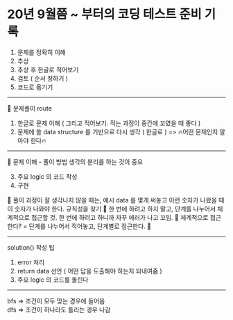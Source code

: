# 20년 9월쯤 ~ 부터의 코딩 테스트 준비 기록

1. 문제를 정확히 이해
2. 추상
3. 추상 후 한글로 적어보기
4. 검토 ( 순서 정하기 )
5. 코드로 옮기기

___

🎯 문제풀이 route
1. 한글로 문제 이해 ( 그리고 적어보기. 적는 과정이 중간에 꼬였을 때 좋다 )
2. 문제에 쓸 data structure 를 기반으로 다시 생각 ( 한글로 ) => 🔥어떤 문제인지 알아야 한다🔥
___

📌 문제 이해 - 풀이 방법 생각의 분리를 하는 것이 중요

3. 주요 logic 의 코드 작성
4. 구현

📌 풀이 과정이 잘 생각나지 않을 때는, 예시 data 를 몇개 써놓고 이런 숫자가 나왔을 때 이 숫자가 나와야 한다. 규칙성을 찾기
📌 한 번에 하려고 하지 말고, 단계를 나누어서 체계적으로 접근할 것. 한 번에 하려고 하니까 자꾸 에러가 나고 꼬임.
🍺 체계적으로 접근한다? = 단계를 나누어서 적어놓고, 단계별로 접근한다. 🍺
___
solution() 작성 팁

1. error 처리
2. return data 선언 ( 어떤 답을 도출해야 하는지 되내여줌 )
3. 주요 logic 의 코드를 돌린다
___
bfs => 조건이 모두 맞는 경우에 들어옴   
dfs => 조건이 하나라도 틀리는 경우 나감